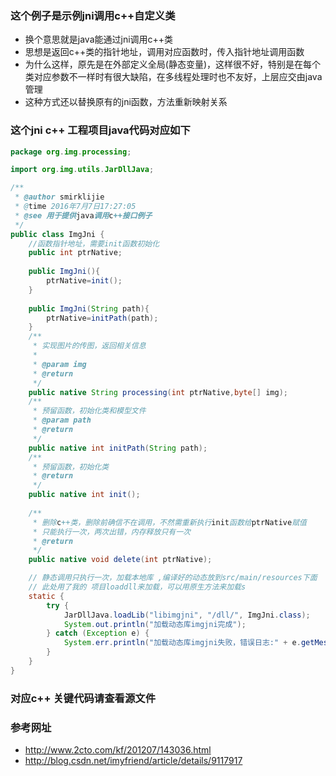 ### 这个例子是示例jni调用c++自定义类
+ 换个意思就是java能通过jni调用c++类
+ 思想是返回c++类的指针地址，调用对应函数时，传入指针地址调用函数
+ 为什么这样，原先是在外部定义全局(静态变量)，这样很不好，特别是在每个类对应参数不一样时有很大缺陷，在多线程处理时也不友好，上层应交由java管理
+ 这种方式还以替换原有的jni函数，方法重新映射关系

### 这个jni c++ 工程项目java代码对应如下
```java
package org.img.processing;

import org.img.utils.JarDllJava;

/**
 * @author smirklijie
 * @time 2016年7月7日17:27:05
 * @see 用于提供java调用c++接口例子
 */
public class ImgJni {
    //函数指针地址，需要init函数初始化
    public int ptrNative;
    
    public ImgJni(){
        ptrNative=init();
    }
    
    public ImgJni(String path){
        ptrNative=initPath(path);
    }
    /**
     * 实现图片的传图，返回相关信息
     * 
     * @param img
     * @return
     */
    public native String processing(int ptrNative,byte[] img);
    /**
     * 预留函数，初始化类和模型文件
     * @param path
     * @return
     */
    public native int initPath(String path);
    /**
     * 预留函数，初始化类
     * @return
     */
    public native int init();
    
    /**
     * 删除c++类，删除前确信不在调用，不然需重新执行init函数给ptrNative赋值
     * 只能执行一次，两次出错，内存释放只有一次
     * @return
     */
    public native void delete(int ptrNative);

    // 静态调用只执行一次，加载本地库 ,编译好的动态放到src/main/resources下面
    // 此处用了我的 项目loaddll来加载，可以用原生方法来加载s
    static {
        try {
            JarDllJava.loadLib("libimgjni", "/dll/", ImgJni.class);
            System.out.println("加载动态库imgjni完成");
        } catch (Exception e) {
            System.err.println("加载动态库imgjni失败，错误日志:" + e.getMessage());
        }
    }
}

```

### 对应c++ 关键代码请查看源文件

### 参考网址
+ <http://www.2cto.com/kf/201207/143036.html>
+ <http://blog.csdn.net/imyfriend/article/details/9117917>
